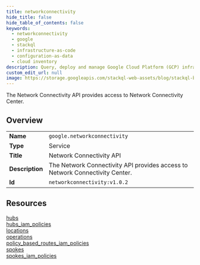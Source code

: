```yaml
---
title: networkconnectivity
hide_title: false
hide_table_of_contents: false
keywords:
  - networkconnectivity
  - google
  - stackql
  - infrastructure-as-code
  - configuration-as-data
  - cloud inventory
description: Query, deploy and manage Google Cloud Platform (GCP) infrastructure and resources using SQL
custom_edit_url: null
image: https://storage.googleapis.com/stackql-web-assets/blog/stackql-blog-post-featured-image.png
---
```

The Network Connectivity API provides access to Network Connectivity Center.  
    

## Overview
<table><tbody>
<tr><td><b>Name</b></td><td><code>google.networkconnectivity</code></td></tr>
<tr><td><b>Type</b></td><td>Service</td></tr>
<tr><td><b>Title</b></td><td>Network Connectivity API</td></tr>
<tr><td><b>Description</b></td><td>The Network Connectivity API provides access to Network Connectivity Center.</td></tr>
<tr><td><b>Id</b></td><td><code>networkconnectivity:v1.0.2</code></td></tr>
</tbody></table>

## Resources
<div class="row">
<div class="providerDocColumn">
<a href="/providers/google/networkconnectivity/hubs/">hubs</a><br />
<a href="/providers/google/networkconnectivity/hubs_iam_policies/">hubs_iam_policies</a><br />
<a href="/providers/google/networkconnectivity/locations/">locations</a><br />
<a href="/providers/google/networkconnectivity/operations/">operations</a><br />
</div>
<div class="providerDocColumn">
<a href="/providers/google/networkconnectivity/policy_based_routes_iam_policies/">policy_based_routes_iam_policies</a><br />
<a href="/providers/google/networkconnectivity/spokes/">spokes</a><br />
<a href="/providers/google/networkconnectivity/spokes_iam_policies/">spokes_iam_policies</a><br />
</div>
</div>
